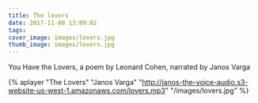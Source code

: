```yaml
---
title: The lovers
date: 2017-11-08 13:09:02
tags:
cover_image: images/lovers.jpg
thumb_image: images/lovers.jpg
---
```

 
You Have the Lovers, a poem by Leonard Cohen, narrated by Janos Varga 

{% aplayer "The Lovers" "Janos Varga" "http://janos-the-voice-audio.s3-website-us-west-1.amazonaws.com/lovers.mp3"  "/images/lovers.jpg"  %}
